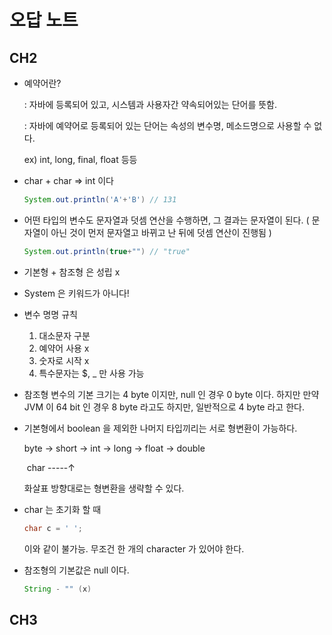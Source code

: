 # 오답 노트

## CH2

- 예약어란?

  : 자바에 등록되어 있고, 시스템과 사용자간 약속되어있는 단어를 뜻함.

  : 자바에 예약어로 등록되어 있는 단어는 속성의 변수명, 메소드명으로 사용할 수 없다.

  ex) int, long, final, float 등등

- char + char => int 이다

  ```java
  System.out.println('A'+'B') // 131
  ```

- 어떤 타입의 변수도 문자열과 덧셈 연산을 수행하면, 그 결과는 문자열이 된다. ( 문자열이 아닌 것이 먼저 문자열고 바뀌고 난 뒤에 덧셈 연산이 진행됨 )

  ```java
  System.out.println(true+"") // "true"
  ```

- 기본형 + 참조형 은 성립 x

- System 은 키워드가 아니다!

- 변수 명명 규칙

  1. 대소문자 구분
  2. 예약어 사용 x
  3. 숫자로 시작 x
  4. 특수문자는 $, _ 만 사용 가능

- 참조형 변수의 기본 크기는 4 byte 이지만, null 인 경우 0 byte 이다. 하지만 만약 JVM 이 64 bit 인 경우 8 byte 라고도 하지만, 일반적으로 4 byte 라고 한다.

- 기본형에서 boolean 을 제외한 나머지 타입끼리는 서로 형변환이 가능하다.

  byte -> short -> int -> long -> float -> double

  ​			char -----↑

  화살표 방향대로는 형변환을 생략할 수 있다.

- char 는 초기화 할 때 

  ```java
  char c = ' ';	
  ```

  이와 같이 불가능. 무조건 한 개의 character 가 있어야 한다.

- 참조형의 기본값은 null 이다.

  ```java 
  String - "" (x) 
  ```



## CH3



